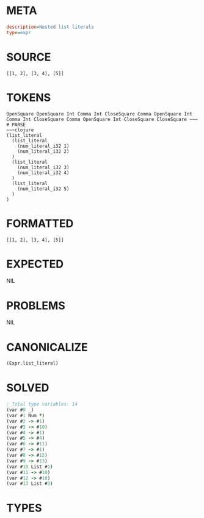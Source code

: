 # META
~~~ini
description=Nested list literals
type=expr
~~~
# SOURCE
~~~roc
[[1, 2], [3, 4], [5]]
~~~
# TOKENS
~~~text
OpenSquare OpenSquare Int Comma Int CloseSquare Comma OpenSquare Int Comma Int CloseSquare Comma OpenSquare Int CloseSquare CloseSquare ~~~
# PARSE
~~~clojure
(list_literal
  (list_literal
    (num_literal_i32 1)
    (num_literal_i32 2)
  )
  (list_literal
    (num_literal_i32 3)
    (num_literal_i32 4)
  )
  (list_literal
    (num_literal_i32 5)
  )
)
~~~
# FORMATTED
~~~roc
[[1, 2], [3, 4], [5]]
~~~
# EXPECTED
NIL
# PROBLEMS
NIL
# CANONICALIZE
~~~clojure
(Expr.list_literal)
~~~
# SOLVED
~~~clojure
; Total type variables: 14
(var #0 _)
(var #1 Num *)
(var #2 -> #1)
(var #3 -> #10)
(var #4 -> #1)
(var #5 -> #4)
(var #6 -> #11)
(var #7 -> #1)
(var #8 -> #12)
(var #9 -> #13)
(var #10 List #1)
(var #11 -> #10)
(var #12 -> #10)
(var #13 List #3)
~~~
# TYPES
~~~roc
~~~
